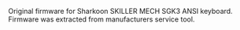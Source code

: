 Original firmware for Sharkoon SKILLER MECH SGK3 ANSI keyboard. Firmware was extracted from manufacturers service tool.
